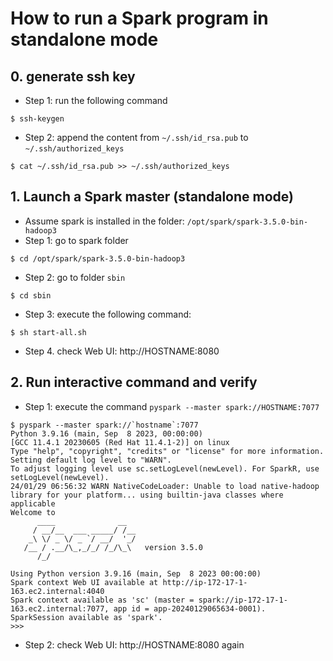 # How to run a Spark program in standalone mode
## 0. generate ssh key
- Step 1: run the following command
```
$ ssh-keygen

```
- Step 2: append the content from `~/.ssh/id_rsa.pub` to `~/.ssh/authorized_keys`
```
$ cat ~/.ssh/id_rsa.pub >> ~/.ssh/authorized_keys 
```

## 1. Launch a Spark master (standalone mode)
- Assume spark is installed in the folder: `/opt/spark/spark-3.5.0-bin-hadoop3`
- Step 1: go to spark folder
```
$ cd /opt/spark/spark-3.5.0-bin-hadoop3
```
- Step 2: go to folder `sbin`
```
$ cd sbin
```
- Step 3: execute the following command:
```
$ sh start-all.sh
```
- Step 4. check Web UI: http://HOSTNAME:8080

## 2. Run interactive command and verify
- Step 1: execute the command `pyspark --master spark://HOSTNAME:7077`
```
$ pyspark --master spark://`hostname`:7077
Python 3.9.16 (main, Sep  8 2023, 00:00:00) 
[GCC 11.4.1 20230605 (Red Hat 11.4.1-2)] on linux
Type "help", "copyright", "credits" or "license" for more information.
Setting default log level to "WARN".
To adjust logging level use sc.setLogLevel(newLevel). For SparkR, use setLogLevel(newLevel).
24/01/29 06:56:32 WARN NativeCodeLoader: Unable to load native-hadoop library for your platform... using builtin-java classes where applicable
Welcome to
      ____              __
     / __/__  ___ _____/ /__
    _\ \/ _ \/ _ `/ __/  '_/
   /__ / .__/\_,_/_/ /_/\_\   version 3.5.0
      /_/

Using Python version 3.9.16 (main, Sep  8 2023 00:00:00)
Spark context Web UI available at http://ip-172-17-1-163.ec2.internal:4040
Spark context available as 'sc' (master = spark://ip-172-17-1-163.ec2.internal:7077, app id = app-20240129065634-0001).
SparkSession available as 'spark'.
>>> 

```
- Step 2: check Web UI: http://HOSTNAME:8080 again
